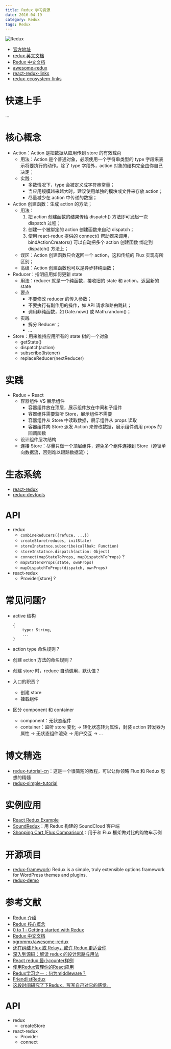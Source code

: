 ```yaml
---
title: Redux 学习资源
date: 2016-04-19
category: Redux
tags: Redux
---
```


![Redux](../../images/Redux/Redux.png)

- [官方地址](https://github.com/reactjs/redux)
- [redux 英文文档](http://redux.js.org/docs/introduction/)
- [Redux 中文文档](http://cn.redux.js.org/)
- [awesome-redux](https://github.com/xgrommx/awesome-redux)
- [react-redux-links](https://github.com/markerikson/react-redux-links)
- [redux-ecosystem-links](http://cn.redux.js.org/docs/introduction/Ecosystem.html)

# 快速上手
...

# 核心概念
- Action：Action 是把数据从应用传到 store 的有效载荷
    - 用法：Action 是个普通对象，必须使用一个字符串类型的 type 字段来表示将要执行的动作。除了 type 字段外，action 对象的结构完全由你自己决定；
    - 实践：
        - 多数情况下，type 会被定义成字符串常量；
        - 当应用规模越来越大时，建议使用单独的模块或文件来存放 action；
        - 尽量减少在 action 中传递的数据；
- Action 创建函数：生成 action 的方法；
    - 用法：
        1. 把 action 创建函数的结果传给 dispatch() 方法即可发起一次 dispatch 过程；
        2. 创建一个被绑定的 action 创建函数来自动 dispatch；
        3. 使用 react-redux 提供的 connect() 帮助器来调用，bindActionCreators() 可以自动把多个 action 创建函数 绑定到 dispatch() 方法上；
    - 误区：Action 创建函数只会返回一个 action，这和传统的 Flux 实现有所区别；
    - 高级：Action 创建函数也可以是异步非纯函数；
- Reducer：指明应用如何更新 state
    - 用法：reducer 就是一个纯函数，接收旧的 state 和 action，返回新的 state
    - 要点
        - 不要修改 reducer 的传入参数；
        - 不要执行有副作用的操作，如 API 请求和路由跳转；
        - 调用非纯函数，如 Date.now() 或 Math.random()；
    - 实践
        - 拆分 Reducer；
        - ...
- Store：用来维持应用所有的 state 树的一个对象
    - getState()
    - dispatch(action)
    - subscribe(listener)
    - replaceReducer(nextReducer)

# 实践
- Redux + React
    - 容器组件 VS 展示组件
        - 容器组件放在顶层，展示组件放在中间和子组件
        - 容器组件需要监听 Store，展示组件不需要
        - 容器组件从 Store 中读取数据，展示组件从 props 读取
        - 容器组件向 Store 派发 Action 来修改数据，展示组件调用 props 的回调函数
    - 设计组件层次结构
    - 连接 Store：尽量只做一个顶层组件，避免多个组件连接到 Store（遵循单向数据流，否则难以跟踪数据流）；

# 生态系统
- [react-redux](https://github.com/reactjs/react-redux)
- [redux-devtools](http://github.com/gaearon/redux-devtools)

# API
- redux
    - `combineReducers({refuce, ...})`
    - `createStore(reduces, initState)`
    - `storeInstatnce.subscribe(callbak: Function)`
    - `storeInstatnce.dispatch(action: Object)`
    - `connect(mapStateToProps, mapDispatchToProps)` ?
    - `mapStateToProps(state, ownProps)`
    - `mapDispatchToProps(dispatch, ownProps)`
- react-redux
    - Provider[store] ?

# 常见问题?
- active 结构

    ```
    {
        type: String,
        ...
    }
    ```

- action type 命名规则？

- 创建 action 方法的命名规则？

- 创建 store 时，reduce 自动调用，默认值？

- 入口的职责？

    - 创建 store
    - 挂载组件

- 区分 component 和 container

    - component：无状态组件
    - container：监听 store 变化 -> 转化状态转为属性，封装 action 转发器为属性 -> 无状态组件渲染 -> 用户交互 -> ...

# 博文精选
- [redux-tutorial-cn](https://github.com/react-guide/redux-tutorial-cn)：这是一个很简短的教程，可以让你领略 Flux 和 Redux 思想的精髓
- [redux-simple-tutorial](https://github.com/kenberkeley/redux-simple-tutorial)

# 实例应用
- [React Redux Example](http://react-redux.herokuapp.com/)
- [SoundRedux](https://github.com/andrewngu/sound-redux)：用 Redux 构建的 SoundCloud 客户端
- [Shopping Cart (Flux Comparison)](https://github.com/voronianski/flux-comparison/tree/master/redux)：用于和 Flux 框架做对比的购物车示例

# 开源项目
- [redux-framework](https://github.com/reduxframework/redux-framework): Redux is a simple, truly extensible options framework for WordPress themes and plugins.
- [redux-demo](https://github.com/survivejs/redux-demo)

# 参考文献
- [Redux 介绍](http://segmentfault.com/a/1190000003503338)
- [Redux 核心概念](http://www.jianshu.com/p/3334467e4b32)
- [0 to 1 : Getting started with Redux](http://www.jchapron.com/2015/08/14/getting-started-with-redux/)
- [Redux 中文文档](http://camsong.github.io/redux-in-chinese/)
- [xgrommx/awesome-redux](https://github.com/xgrommx/awesome-redux)
- [还在纠结 Flux 或 Relay，或许 Redux 更适合你](https://github.com/camsong/blog/issues/1)
- [深入到源码：解读 redux 的设计思路与用法](https://github.com/Lucifier129/Lucifier129.github.io/issues/9)
- [React redux 最小counter样例](http://react-china.org/t/react-redux-counter/2306)
- [使用Redux管理你的React应用](http://www.cnblogs.com/matthewsun/p/4773646.html)
- [Redux学习之一：何为middleware？](http://segmentfault.com/a/1190000003746223)
- [FriendlistRedux](https://github.com/szhclaye/FriendlistRedux)
- [这段时间研究了下Redux，写写自己对它的感觉。](https://github.com/lawrencebla/redux-review)

# API
- redux
    - createStore
- react-redux
    - Provider
    - connect
